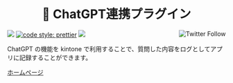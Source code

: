 <h1 align="center">💬 ChatGPT連携プラグイン</h1>

<p align="left">
 <img src="https://data.jsdelivr.com/v1/package/gh/local-bias/kintone-plugin-chatgpt/badge" />
 <a href="https://twitter.com/lbribbit"><img src="https://img.shields.io/twitter/follow/lbribbit?logo=twitter&style=flat-square" align="right" alt="Twitter Follow" /></a>
 <a href= "https://github.com/prettier/prettier"><img alt="code style: prettier" src="https://img.shields.io/badge/code%20style-prettier-orange?style=flat-square"></a>
<a href="#license"><img src="https://img.shields.io/github/license/local-bias/kintone-plugin-chatgpt?style=flat-square"></a>
</p>

ChatGPT の機能を kintone で利用することで、質問した内容をログとしてアプリに記録することができます。

[ホームページ](https://ribbit.konomi.app)
